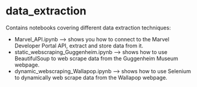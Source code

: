 # data_extraction
Contains notebooks covering different data extraction techniques:
- Marvel_API.ipynb --> shows you how to connect to the Marvel Developer Portal API, extract and store data from it.
- static_webscraping_Guggenheim.ipynb --> shows how to use BeautifulSoup to web scrape data from the Guggenheim Museum webpage.
- dynamic_webscraping_Wallapop.ipynb --> shows how to use Selenium to dynamically web scrape data from the Wallapop webpage.

